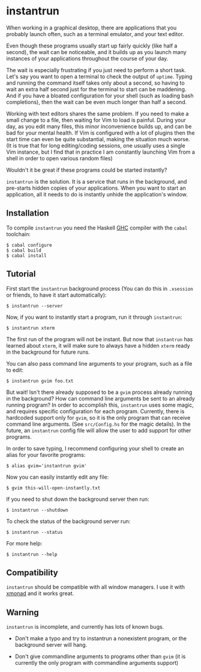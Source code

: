 instantrun
==========

When working in a graphical desktop, there are applications that you probably
launch often, such as a terminal emulator, and your text editor.

Even though these programs usually start up fairly quickly (like half a
second), the wait can be noticeable, and it builds up as you launch many
instances of your applications throughout the course of your day.

The wait is especially frustrating if you just need to perform a short task.
Let's say you want to open a terminal to check the output of `uptime`.  Typing
and running the command itself takes only about a second, so having to wait an
extra half second just for the terminal to start can be maddening. And if you
have a bloated configuration for your shell (such as loading bash completions),
then the wait can be even much longer than half a second.

Working with text editors shares the same problem. If you need to make a small
change to a file, then waiting for Vim to load is painful. During your day, as
you edit many files, this minor inconvenience builds up, and can be bad for
your mental health. If Vim is configured with a lot of plugins then the start
time can even be quite substantial, making the situation much worse. (It is
true that for long editing/coding sessions, one usually uses a single Vim
instance, but I find that in practice I am constantly launching Vim from a
shell in order to open various random files)

Wouldn't it be great if these programs could be started instantly?

`instantrun` is the solution. It is a service that runs in the background, and
pre-starts hidden copies of your applications. When you want to start an
application, all it needs to do is instantly unhide the application's window.

Installation
------------

To compile `instantrun` you need the Haskell [GHC][1] compiler with the `cabal`
toolchain:

    $ cabal configure
    $ cabal build
    $ cabal install

Tutorial
--------

First start the `instantrun` background process (You can do this in `.xsession`
or friends, to have it start automatically):

    $ instantrun --server

Now, if you want to instantly start a program, run it through `instantrun`:

    $ instantrun xterm

The first run of the program will not be instant. But now that `instantrun` has
learned about `xterm`, it will make sure to always have a hidden `xterm` ready
in the background for future runs.

You can also pass command line arguments to your program, such as a file to
edit:

    $ instantrun gvim foo.txt

But wait! Isn't there already supposed to be a `gvim` process already running
in the background? How can command line arguments be sent to an already running
program? In order to accomplish this, `instantrun` uses some magic, and
requires specific configuration for each program. Currently, there is hardcoded
support only for `gvim`, so it is the only program that can receive command
line arguments. (See `src/Config.hs` for the magic details). In the future, an
`instantrun` config file will allow the user to add support for other programs.

In order to save typing, I recommend configuring your shell to create an alias
for your favorite programs:

    $ alias gvim='instantrun gvim'

Now you can easily instantly edit any file:

    $ gvim this-will-open-instantly.txt

If you need to shut down the background server then run:

    $ instantrun --shutdown

To check the status of the background server run:

    $ instantrun --status

For more help:

    $ instantrun --help

Compatibility
-------------

`instantrun` should be compatible with all window managers. I use it with
[xmonad][2] and it works great.

Warning
-------

`instantrun` is incomplete, and currently has lots of known bugs.

- Don't make a typo and try to instantrun a nonexistent program, or the
  background server will hang.

- Don't give commandline arguments to programs other than `gvim` (it is
  currently the only program with commandline arguments support)

[1]: http://www.haskell.org
[2]: http://xmonad.org
